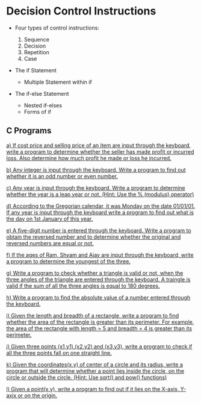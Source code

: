 # Decision Control Instructions

- Four types of control instructions:
    1. Sequence
    2. Decision
    3. Repetition
    4. Case

- The if Statement
    - Multiple Statement within if
- The if-else Statement
    - Nested if-elses
    - Forms of if


## **C Programs**

[a) If cost price and selling price of an item are input through the keyboard, write a program to determine whether the seller has made profit or incurred loss. Also determine how much profit he made or loss he incurred.](/Chapter3-DecisionControlInstruction/main-a.c)

[b) Any integer is input through the keyboard. Write a program to find out whether it is an odd number or even number.](/Chapter3-DecisionControlInstruction/main-b.c)

[c) Any year is input through the keyboard. Write a program to determine whether the year is a leap year or not. (Hint: Use the % (modulus) operator)](/Chapter3-DecisionControlInstruction/main-c.c)

[d) According to the Gregorian calendar, it was Monday on the date 01/01/01. If any year is input through the keyboard write a program to find out what is the day on 1st January of this year.](/Chapter3-DecisionControlInstruction/main-d.c)

[e) A five-digit number is entered through the keyboard. Write a program to obtain the reversed number and to determine whether the original and reversed numbers are equal or not.](/Chapter3-DecisionControlInstruction/main-e.c)

[f) If the ages of Ram, Shyam and Ajay are input through the keyboard, write a program to determine the youngest of the three.](/Chapter3-DecisionControlInstruction/main-f.c)

[g) Write a program to check whether a triangle is valid or not, when the three angles of the triangle are entered through the keyboard. A traingle is valid if the sum of all the three angles is equal to 180 degrees.](/Chapter3-DecisionControlInstruction/main-g.c)

[h) Write a program to find the absolute value of a number entered through the keyboard.](/Chapter3-DecisionControlInstruction/main-h.c)

[i) Given the length and breadth of a rectangle, write a program to find whether the area of the rectangle is greater than its perimeter. For example, the area of the rectangle with length = 5 and breadth = 4 is greater than its perimeter.](/Chapter3-DecisionControlInstruction/main-i.c)

[j) Given three points (x1,y1),(x2,y2) and (x3,y3), write a program to check if all the three points fall on one straight line.](/Chapter3-DecisionControlInstruction/main-j.c)

[k) Given the coordinates(x,y) of center of a circle and its radius, write a program that will determine whether a point lies inside the circle, on the circle or outside the circle. (Hint: Use sqrt() and pow() functions)](/Chapter3-DecisionControlInstruction/main-k.c)

[l) Given a point(x,y), write a program to find out if it lies on the X-axis, Y-axix or on the origin.](/Chapter3-DecisionControlInstruction/main-l.c)